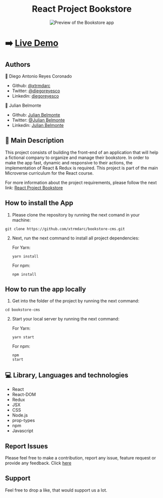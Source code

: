 <h1 align="center">React Project Bookstore</h1>

<p align="center">
  <img src ='src/img/' alt='Preview of the Bookstore app'>
</p>

# :arrow_right: [Live Demo](https://dieju-bookstore-cms.herokuapp.com/)

## Authors

:man: Diego Antonio Reyes Coronado

- Github: [@xtrmdarc](https://github.com/xtrmdarc)
- Twitter: [@diegoreyesco](https://twitter.com/DiegoAn91629127)
- Linkedin: [diegoreyesco](https://www.linkedin.com/in/diego-reyes-coronado)

:man: Julian Belmonte

- Github: [Julian Belmonte](https://github.com/jucora)
- Twitter: [@Julian Belmonte](twitter.com/JulianBelmonte)
- Linkedin: [Julian Belmonte](linkedin.com/in/julianbel)

## :pencil: Main Description

This project consists of building the front-end of an application that will help a fictional company to organize and manage their bookstore. In order to make the app fast, dynamic and responsive to their actions, the implementation of React & Redux is required. This project is part of the main Microverse curriculum for the React course.

For more information about the project requirements, please follow the next link: [React Project Bookstore](https://github.com/microverseinc/project-redux-bookstore)

## How to install the App

1. Please clone the repository by running the next comand in your machine:

<pre><code>git clone https://github.com/xtrmdarc/bookstore-cms.git</code></pre>

2. Next, run the next command to install all project dependencies:

   For Yarn: <pre><code>yarn install</code></pre>
   For npm: <pre><code>npm install</code></pre>

## How to run the app locally

1. Get into the folder of the project by running the next command:

<pre><code>cd bookstore-cms</code></pre>

2. Start your local server by running the next command:

   For Yarn: <pre><code>yarn start</code></pre>
   For npm: <pre><code>npm start</code></pre>

## :computer: Library, Languages and technologies

- React
- React-DOM
- Redux
- JSX
- CSS
- Node.js
- prop-types
- npm
- Javascript

## Report Issues

Please feel free to make a contribution, report any issue, feature request or provide any feedback. Click [here](https://github.com/xtrmdarc/bookstore-cms/issues)

## Support

Feel free to drop a like, that would support us a lot.
